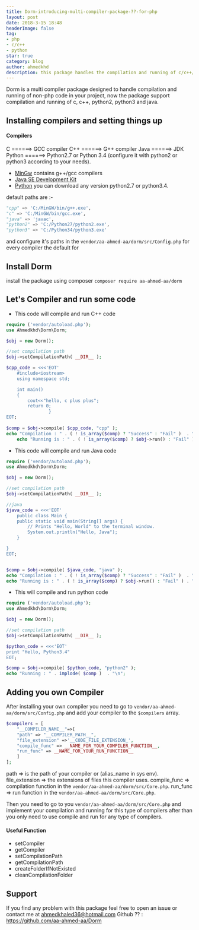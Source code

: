 ```yaml
---
title: Dorm-introducing-multi-compiler-package-??-for-php
layout: post
date: 2018-3-15 18:48
headerImage: false
tag:
- php
- c/c++
- python
star: true
category: blog
author: ahmedkhd
description: this package handles the compilation and running of c/c++/java/python2.x/python3.x code.
---
```

Dorm is a multi compiler package designed to handle compilation and running of non-php code in your project, now the package support compilation and running of c, c++, python2, python3 and java.


## Installing compilers and setting things up
#### Compilers
C        ======> GCC compiler
C++      ======> G++ compiler
Java     ======> JDK 
Python   ======> Python2.7 or Python 3.4 (configure it with python2 or python3 according to your needs).

- <a href="https://nuwen.net/mingw.html">MinGw</a> contains g++/gcc compilers 
- <a href="http://www.oracle.com/technetwork/java/javase/downloads/jdk10-downloads-4416644.html">Java SE Development Kit</a> 
- <a href="https://www.python.org/getit/">Python</a> you can download any version python2.7 or python3.4.

default paths are :-
```python
"cpp" => 'C:/MinGW/bin/g++.exe',
"c" => 'C:/MinGW/bin/gcc.exe',
"java" => 'javac',
"python2" => 'C:/Python27/python2.exe',
"python3" => 'C:/Python34/python3.exe'
```
and configure it's paths in the `vendor/aa-ahmed-aa/dorm/src/Config.php` for 
every compiler the default for 
## Install Dorm
install the package using composer `composer require aa-ahmed-aa/dorm`

## Let's Compiler and run some code
- This code will compile and run C++ code
```php
require ('vendor/autoload.php');
use Ahmedkhd\Dorm\Dorm;

$obj = new Dorm();

//set compilation path
$obj->setCompilationPath( __DIR__ );

$cpp_code = <<<'EOT'
	#include<iostream>
	using namespace std;

	int main()
	{
	    cout<<"hello, c plus plus";
	    return 0;
				}
EOT;
	
$comp = $obj->compile( $cpp_code, "cpp" );
echo "Compilation : " . ( ! is_array($comp) ? "Success" : "Fail" )  . "\n";
	echo "Running is : " . ( ! is_array($comp) ? $obj->run() : "Fail" ) . "\n";
```
- This code will compile and run Java code
```php
require ('vendor/autoload.php');
use Ahmedkhd\Dorm\Dorm;

$obj = new Dorm();

//set compilation path
$obj->setCompilationPath( __DIR__ );

//java
$java_code = <<<'EOT'
	public class Main {
	public static void main(String[] args) {
        // Prints "Hello, World" to the terminal window.
        System.out.println("Hello, Java");
    }

}
EOT;


$comp = $obj->compile( $java_code, "java" );
echo "Compilation : " . ( ! is_array($comp) ? "Success" : "Fail" )  . "\n";
echo "Running is : " . ( ! is_array($comp) ? $obj->run() : "Fail" ) . "\n";
```
- This will compile and run python code
```php
require ('vendor/autoload.php');
use Ahmedkhd\Dorm\Dorm;

$obj = new Dorm();

//set compilation path
$obj->setCompilationPath( __DIR__ );

$python_code = <<<'EOT'
print "Hello, Python3.4"
EOT;

$comp = $obj->compile( $python_code, "python2" );
echo "Running : " . implode( $comp )  . "\n";
```

## Adding you own Compiler
After installing your own compiler you need to go to `vendor/aa-ahmed-aa/dorm/src/Config.php`
and add your compiler to the `$compilers` array. <br/>
```php
$compilers = [
    "__COMPILER_NAME__"=>[
	"path" => "__COMPILER_PATH__",
	"file_extension" =>'__CODE_FILE_EXTENSION_',
	"compile_func" => __NAME_FOR_YOUR_COMPILER_FUNCTION__,
	"run_func" => __NAME_FOR_YOUR_RUN_FUNCTION__
    ]
];
```
path => is the path of your compiler or (alias_name in sys env).
file_extension => the extensions of files this compiler uses.
compile_func => compilation function in the `vendor/aa-ahmed-aa/dorm/src/Core.php`.
run_func => run function in the `vendor/aa-ahmed-aa/dorm/src/Core.php`.

Then you need to go to you `vendor/aa-ahmed-aa/dorm/src/Core.php` and implement your compilation and running for this type of compilers after than you only need to use compile and run for any type of compilers.
#### Useful Function
- setCompiler
- getCompiler
- setCompilationPath
- getCompilationPath
- createFolderIfNotExisted
- cleanCompilationFolder

## Support
If you find any problem with this package feel free to open an issue or contact me at ahmedkhaled36@hotmail.com
Github ?? : https://github.com/aa-ahmed-aa/Dorm 